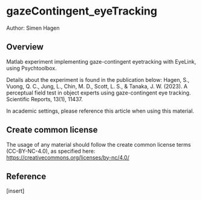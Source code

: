 # gazeContingent_eyeTracking
Author: Simen Hagen

## Overview
Matlab experiment implementing gaze-contingent eyetracking with EyeLink, using Psychtoolbox.

Details about the experiment is found in the publication below: 
Hagen, S., Vuong, Q. C., Jung, L., Chin, M. D., Scott, L. S., & Tanaka, J. W. (2023). A perceptual field test in object experts using gaze-contingent eye tracking. Scientific Reports, 13(1), 11437.

In academic settings, please reference this article when using this material. 

## Create common license
The usage of any material should follow the create common license terms (CC-BY-NC-4.0), as specified here:
https://creativecommons.org/licenses/by-nc/4.0/

## Reference
[insert]
